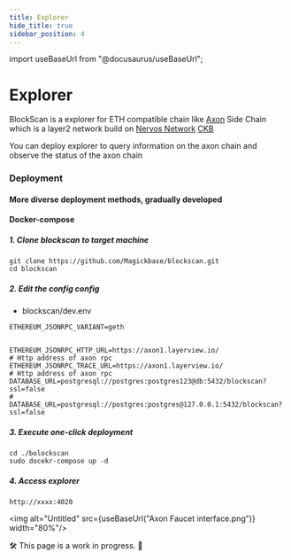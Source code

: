 ```yaml
---
title: Explorer
hide_title: true
sidebar_position: 4
---
```


import useBaseUrl from "@docusaurus/useBaseUrl";

# Explorer
BlockScan is a explorer for ETH compatible chain like [Axon](https://github.com/nervosnetwork/axon) Side Chain which is a layer2 network build on [Nervos Network](https://www.nervos.org/) [CKB](https://github.com/nervosnetwork/ckb)

You can deploy explorer to query information on the axon chain and observe the status of the axon chain



### Deployment

#### More diverse deployment methods, gradually developed

#### Docker-compose

#####  1. Clone blockscan to target machine

``` shell
git clone https://github.com/Magickbase/blockscan.git
cd blockscan
```



##### 2. Edit the config config

- blockscan/dev.env

```shell
ETHEREUM_JSONRPC_VARIANT=geth


ETHEREUM_JSONRPC_HTTP_URL=https://axon1.layerview.io/
# Http address of axon rpc
ETHEREUM_JSONRPC_TRACE_URL=https://axon1.layerview.io/
# Http address of axon rpc
DATABASE_URL=postgresql://postgres:postgres123@db:5432/blockscan?ssl=false
# DATABASE_URL=postgresql://postgres:postgres@127.0.0.1:5432/blockscan?ssl=false

```



##### 3. Execute one-click deployment

```shell
cd ./bolockscan
sudo docekr-compose up -d
```



##### 4. Access explorer

```shell
http://xxxx:4020
```

<img alt="Untitled" src={useBaseUrl("Axon Faucet interface.png")}  width="80%"/>





🛠 This page is a work in progress. 🚧
